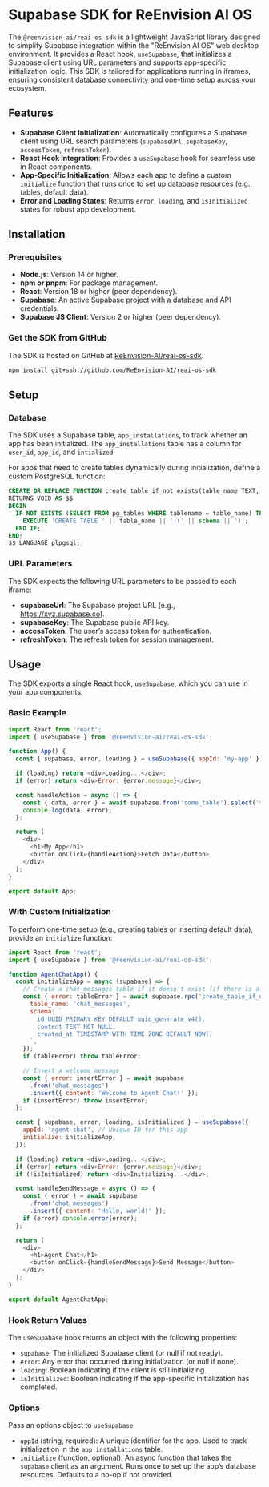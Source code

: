 # Supabase SDK for ReEnvision AI OS

The `@reenvision-ai/reai-os-sdk` is a lightweight JavaScript library designed to simplify Supabase integration within the "ReEnvision AI OS" web desktop environment. It provides a React hook, `useSupabase`, that initializes a Supabase client using URL parameters and supports app-specific initialization logic. This SDK is tailored for applications running in iframes, ensuring consistent database connectivity and one-time setup across your ecosystem.

## Features
- **Supabase Client Initialization**: Automatically configures a Supabase client using URL search parameters (`supabaseUrl`, `supabaseKey`, `accessToken`, `refreshToken`).
- **React Hook Integration**: Provides a `useSupabase` hook for seamless use in React components.
- **App-Specific Initialization**: Allows each app to define a custom `initialize` function that runs once to set up database resources (e.g., tables, default data).
- **Error and Loading States**: Returns `error`, `loading`, and `isInitialized` states for robust app development.

## Installation
### Prerequisites
- **Node.js**: Version 14 or higher.
- **npm or pnpm**: For package management.
- **React**: Version 18 or higher (peer dependency).
- **Supabase**: An active Supabase project with a database and API credentials.
- **Supabase JS Client**: Version 2 or higher (peer dependency).

### Get the SDK from GitHub
The SDK is hosted on GitHub at [ReEnvision-AI/reai-os-sdk](https://github.com/ReEnvision-AI/reai-os-sdk). 

```bash
npm install git+ssh://github.com/ReEnvision-AI/reai-os-sdk
```

## Setup
### Database
The SDK uses a Supabase table, `app_installations`, to track whether an app has been initialized. The `app_installations` table has a column for `user_id`, `app_id`, and `intialized`

For apps that need to create tables dynamically during initialization, define a custom PostgreSQL function:
```sql
CREATE OR REPLACE FUNCTION create_table_if_not_exists(table_name TEXT, schema TEXT)
RETURNS VOID AS $$
BEGIN
  IF NOT EXISTS (SELECT FROM pg_tables WHERE tablename = table_name) THEN
    EXECUTE 'CREATE TABLE ' || table_name || ' (' || schema || ')';
  END IF;
END;
$$ LANGUAGE plpgsql;
```

### URL Parameters
The SDK expects the following URL parameters to be passed to each iframe:
- **supabaseUrl**: The Supabase project URL (e.g., https://xyz.supabase.co).
- **supabaseKey**: The Supabase public API key.
- **accessToken**: The user’s access token for authentication.
- **refreshToken**: The refresh token for session management.

## Usage
The SDK exports a single React hook, `useSupabase`, which you can use in your app components.

### Basic Example
```javascript
import React from 'react';
import { useSupabase } from '@reenvision-ai/reai-os-sdk';

function App() {
  const { supabase, error, loading } = useSupabase({ appId: 'my-app' });

  if (loading) return <div>Loading...</div>;
  if (error) return <div>Error: {error.message}</div>;

  const handleAction = async () => {
    const { data, error } = await supabase.from('some_table').select('*');
    console.log(data, error);
  };

  return (
    <div>
      <h1>My App</h1>
      <button onClick={handleAction}>Fetch Data</button>
    </div>
  );
}

export default App;
```

### With Custom Initialization
To perform one-time setup (e.g., creating tables or inserting default data), provide an `initialize` function:
```javascript
import React from 'react';
import { useSupabase } from '@reenvision-ai/reai-os-sdk';

function AgentChatApp() {
  const initializeApp = async (supabase) => {
    // Create a chat_messages table if it doesn’t exist (if there is already an rpc )
    const { error: tableError } = await supabase.rpc('create_table_if_not_exists', {
      table_name: 'chat_messages',
      schema: `
        id UUID PRIMARY KEY DEFAULT uuid_generate_v4(),
        content TEXT NOT NULL,
        created_at TIMESTAMP WITH TIME ZONE DEFAULT NOW()
      `,
    });
    if (tableError) throw tableError;

    // Insert a welcome message
    const { error: insertError } = await supabase
      .from('chat_messages')
      .insert({ content: 'Welcome to Agent Chat!' });
    if (insertError) throw insertError;
  };

  const { supabase, error, loading, isInitialized } = useSupabase({
    appId: 'agent-chat', // Unique ID for this app
    initialize: initializeApp,
  });

  if (loading) return <div>Loading...</div>;
  if (error) return <div>Error: {error.message}</div>;
  if (!isInitialized) return <div>Initializing...</div>;

  const handleSendMessage = async () => {
    const { error } = await supabase
      .from('chat_messages')
      .insert({ content: 'Hello, world!' });
    if (error) console.error(error);
  };

  return (
    <div>
      <h1>Agent Chat</h1>
      <button onClick={handleSendMessage}>Send Message</button>
    </div>
  );
}

export default AgentChatApp;
```

### Hook Return Values
The `useSupabase` hook returns an object with the following properties:
- `supabase`: The initialized Supabase client (or null if not ready).
- `error`: Any error that occurred during initialization (or null if none).
- `loading`: Boolean indicating if the client is still initializing.
- `isInitialized`: Boolean indicating if the app-specific initialization has completed.

### Options
Pass an options object to `useSupabase`:
- `appId` (string, required): A unique identifier for the app. Used to track initialization in the `app_installations` table.
- `initialize` (function, optional): An async function that takes the `supabase` client as an argument. Runs once to set up the app’s database resources. Defaults to a no-op if not provided.